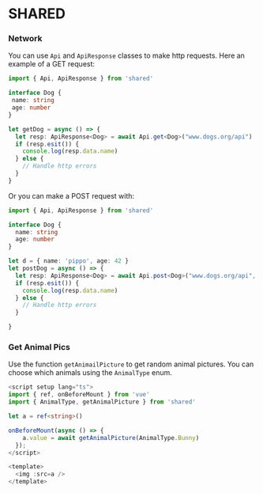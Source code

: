 # SHARED 

### Network

You can use ```Api``` and ```ApiResponse``` classes to make http requests.
Here an example of a GET request:

```ts
import { Api, ApiResponse } from 'shared'

interface Dog {
 name: string
 age: number
}

let getDog = async () => {
  let resp: ApiResponse<Dog> = await Api.get<Dog>("www.dogs.org/api")
  if (resp.esit()) {
    console.log(resp.data.name)
  } else {
    // Handle http errors
  }
} 
```

Or you can make a POST request with:

```ts
import { Api, ApiResponse } from 'shared'

interface Dog {
  name: string
  age: number
}

let d = { name: 'pippo', age: 42 }
let postDog = async () => {
  let resp: ApiResponse<Dog> = await Api.post<Dog>("www.dogs.org/api", d)
  if (resp.esit()) {
    console.log(resp.data.name)
  } else {
    // Handle http errors
  }

}

```
### Get Animal Pics
Use the function ```getAnimailPicture``` to get random animal pictures. You can 
choose which animals using the ```AnimalType``` enum.

```ts
<script setup lang="ts">
import { ref, onBeforeMount } from 'vue'
import { AnimalType, getAnimalPicture } from 'shared'

let a = ref<string>()

onBeforeMount(async () => {
    a.value = await getAnimalPicture(AnimalType.Bunny)
  });
</script>

<template>
  <img :src=a />
</template>

```
